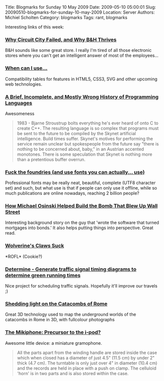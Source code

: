 Title: Blogmarks for Sunday 10 May 2009
Date: 2009-05-10 05:00:01
Slug: 20090510-blogmarks-for-sunday-10-may-2009
Location: Server
Authors: Michiel Scholten
Category: blogmarks
Tags: rant, blogmarks

<p>Interesting links of this week:</p>
<h3><a href="http://www.inc.com/magazine/20090501/why-circuit-city-failed-and-why-bh-thrives.html?partner=fogcreek">Why Circuit City Failed, and Why B&amp;H Thrives</a></h3>
<p>B&amp;H sounds like some great store. I really I'm tired of all those electronic stores where you can't get an intelligent answer of most of the employees...</p>
<h3><a href="http://a.deveria.com/caniuse/">When can I use...</a></h3>
<p>Compatibility tables for features in HTML5, CSS3, SVG and other upcoming web technologies.</p>
<h3><a href="http://james-iry.blogspot.com/2009/05/brief-incomplete-and-mostly-wrong.html">A Brief, Incomplete, and Mostly Wrong History of Programming Languages</a></h3>
<p>Awesomeness</p>

<blockquote><p>1983 - Bjarne Stroustrup bolts everything he's ever heard of onto C to create C++. The resulting language is so complex that programs must be sent to the future to be compiled by the Skynet artificial intelligence. Build times suffer. Skynet's motives for performing the service remain unclear but spokespeople from the future say "there is nothing to be concerned about, baby," in an Austrian accented monotones. There is some speculation that Skynet is nothing more than a pretentious buffer overrun.</p></blockquote>
<h3><a href="http://diveintomark.org/archives/2009/04/21/fuck-the-foundries">Fuck the foundries (and use fonts you can actually... use)</a></h3>
<p>Professional fonts may be really neat, beautiful, complete (UTF8 character set) and such, but what use is that if people can only use it offline, while so much publications are online nowadays, reaching 2 billion people?</p>
<h3><a href="http://nymag.com/news/business/55687/">How Michael Osinski Helped Build the Bomb That Blew Up Wall Street</a></h3>
<p>Interesting background story on the guy that 'wrote the software that turned mortgages into bonds.' It also helps putting things into perspective. Great read.</p>
<h3><a href="http://www.jaggle.nl/index.php/media/item/wolverines_claws_suck/">Wolverine's Claws Suck</a></h3>
<p>*ROFL* (Cookie?)</p>
<h3><a href="http://www.determine.org.uk/">Determine - Generate traffic signal timing diagrams to determine green running times</a></h3>
<p>Nice project for scheduling traffic signals. Hopefully it'll improve our travels ;)</p>
<h3><a href="http://news.bbc.co.uk/2/hi/europe/8027650.stm">Shedding light on the Catacombs of Rome</a></h3>
<p>Great 3D technology used to map the underground worlds of the catacombs in Rome in 3D, with fullcolour photographs</p>
<h3><a href="http://brassgoggles.co.uk/blog/200904/the-mikiphone-precursor-to-the-i-pod">The Mikiphone: Precursor to the i-pod?</a></h3>
<p>Awesome little device: a miniature gramophone.</p>

<blockquote><p>All the parts apart from the winding handle are stored inside the case which when closed has a diameter of just 4.5" (11.5 cm) by under 2" thick (4.7 cm). The turntable is only just over 4" in diameter (10.4 cm) and the records are held in place with a push on clamp. The celluloid 'horn' is in two parts and is also stored within the case.</p></blockquote>

